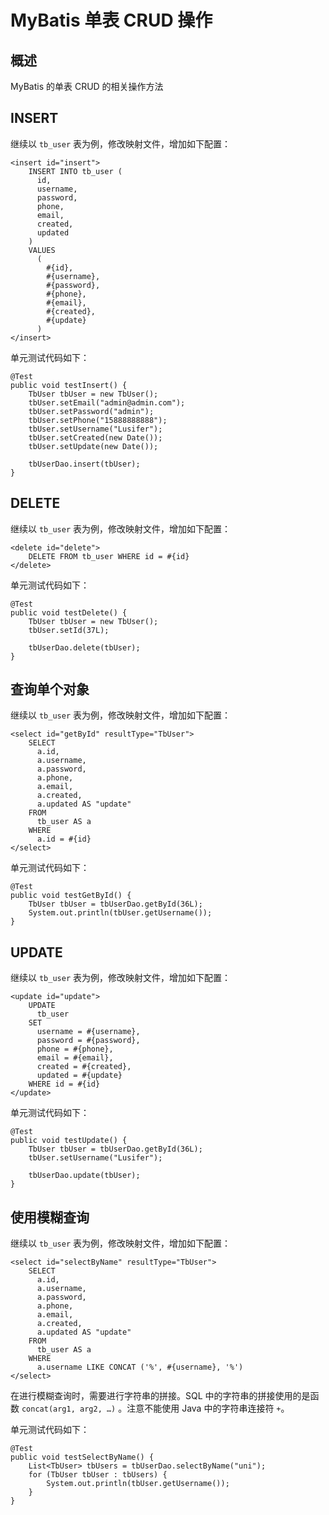 # MyBatis 单表 CRUD 操作

## 概述

MyBatis 的单表 CRUD 的相关操作方法

## INSERT

继续以 `tb_user` 表为例，修改映射文件，增加如下配置：

```text
<insert id="insert">
    INSERT INTO tb_user (
      id,
      username,
      password,
      phone,
      email,
      created,
      updated
    )
    VALUES
      (
        #{id},
        #{username},
        #{password},
        #{phone},
        #{email},
        #{created},
        #{update}
      )
</insert>
```

单元测试代码如下：

```text
@Test
public void testInsert() {
    TbUser tbUser = new TbUser();
    tbUser.setEmail("admin@admin.com");
    tbUser.setPassword("admin");
    tbUser.setPhone("15888888888");
    tbUser.setUsername("Lusifer");
    tbUser.setCreated(new Date());
    tbUser.setUpdate(new Date());

    tbUserDao.insert(tbUser);
}
```

## DELETE

继续以 `tb_user` 表为例，修改映射文件，增加如下配置：

```text
<delete id="delete">
    DELETE FROM tb_user WHERE id = #{id}
</delete>
```

单元测试代码如下：

```text
@Test
public void testDelete() {
    TbUser tbUser = new TbUser();
    tbUser.setId(37L);

    tbUserDao.delete(tbUser);
}
```

## 查询单个对象

继续以 `tb_user` 表为例，修改映射文件，增加如下配置：

```text
<select id="getById" resultType="TbUser">
    SELECT
      a.id,
      a.username,
      a.password,
      a.phone,
      a.email,
      a.created,
      a.updated AS "update"
    FROM
      tb_user AS a
    WHERE
      a.id = #{id}
</select>
```

单元测试代码如下：

```text
@Test
public void testGetById() {
    TbUser tbUser = tbUserDao.getById(36L);
    System.out.println(tbUser.getUsername());
}
```

## UPDATE

继续以 `tb_user` 表为例，修改映射文件，增加如下配置：

```text
<update id="update">
    UPDATE
      tb_user
    SET
      username = #{username},
      password = #{password},
      phone = #{phone},
      email = #{email},
      created = #{created},
      updated = #{update}
    WHERE id = #{id}
</update>
```

单元测试代码如下：

```text
@Test
public void testUpdate() {
    TbUser tbUser = tbUserDao.getById(36L);
    tbUser.setUsername("Lusifer");

    tbUserDao.update(tbUser);
}
```

## 使用模糊查询

继续以 `tb_user` 表为例，修改映射文件，增加如下配置：

```text
<select id="selectByName" resultType="TbUser">
    SELECT
      a.id,
      a.username,
      a.password,
      a.phone,
      a.email,
      a.created,
      a.updated AS "update"
    FROM
      tb_user AS a
    WHERE
      a.username LIKE CONCAT ('%', #{username}, '%')
</select>
```

在进行模糊查询时，需要进行字符串的拼接。SQL 中的字符串的拼接使用的是函数 `concat(arg1, arg2, …)` 。注意不能使用 Java 中的字符串连接符 `+`。

单元测试代码如下：

```text
@Test
public void testSelectByName() {
    List<TbUser> tbUsers = tbUserDao.selectByName("uni");
    for (TbUser tbUser : tbUsers) {
        System.out.println(tbUser.getUsername());
    }
}
```